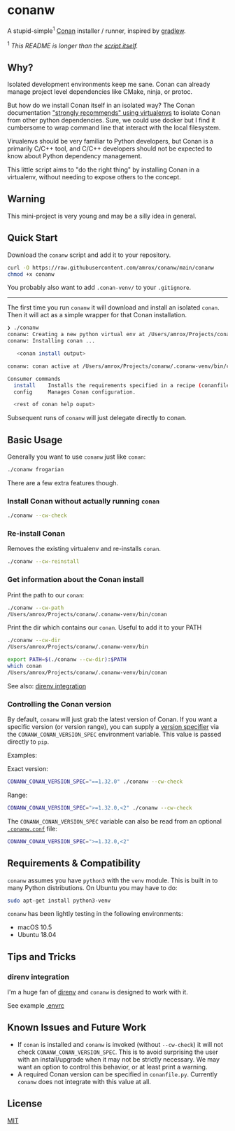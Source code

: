 # conanw

A stupid-simple<sup>1</sup> [Conan](https://conan.io) installer / runner, inspired by [gradlew](https://docs.gradle.org/current/userguide/gradle_wrapper.html).

<sup>1</sup> *This README is longer than the [script itself](conanw).*

## Why?

Isolated development environments keep me sane. Conan can already manage project level dependencies like CMake, ninja, or protoc.

But how do we install Conan itself in an isolated way? The Conan documentation ["strongly recommends" using virtualenvs](https://docs.conan.io/en/latest/installation.html) to isolate Conan from other python dependencies. Sure, we could use docker but I find it cumbersome to wrap command line that interact with the local filesystem.

Virualenvs should be very familiar to Python developers, but Conan is a primarily C/C++ tool, and C/C++ developers should not be expected to know about Python dependency management.

This little script aims to "do the right thing" by installing Conan in a virtualenv, without needing to expose others to the concept.

## Warning

This mini-project is very young and may be a silly idea in general.

## Quick Start

Download the `conanw` script and add it to your repository.

```bash
curl -O https://raw.githubusercontent.com/amrox/conanw/main/conanw 
chmod +x conanw
```

You probably also want to add `.conan-venv/` to your `.gitignore`.

---

The first time you run `conanw` it will download and install an isolated `conan`. Then it will act as a simple wrapper for that Conan installation.

```bash
❯ ./conanw                                                                                                                                                                                 ~/Projects/conanw
conanw: Creating a new python virtual env at /Users/amrox/Projects/conanw/.conanw-venv
conanw: Installing conan ...

   <conan install output>

conanw: conan active at /Users/amrox/Projects/conanw/.conanw-venv/bin/conan

Consumer commands
  install    Installs the requirements specified in a recipe (conanfile.py or conanfile.txt).
  config     Manages Conan configuration.

  <rest of conan help ouput>
```

Subsequent runs of `conanw` will just delegate directly to conan.

## Basic Usage

Generally you want to use `conanw` just like `conan`:

```bash
./conanw frogarian
```

There are a few extra features though.

### Install Conan without actually running `conan`

```bash
./conanw --cw-check
```

### Re-install Conan

Removes the existing virtualenv and re-installs `conan`.

```bash
./conanw --cw-reinstall
```

### Get information about the Conan install

Print the path to our `conan`:

```bash
./conanw --cw-path
/Users/amrox/Projects/conanw/.conanw-venv/bin/conan
```

Print the dir which contains our `conan`. Useful to add it to your PATH

```bash
./conanw --cw-dir
/Users/amrox/Projects/conanw/.conanw-venv/bin
```

```bash
export PATH=$(./conanw --cw-dir):$PATH
which conan
/Users/amrox/Projects/conanw/.conanw-venv/bin/conan
```

See also: [direnv integration](#direnv-integration)

### Controlling the Conan version

By default, `conanw` will just grab the latest version of Conan. If you want a specific version (or version range), you can supply a [version specifier](https://www.python.org/dev/peps/pep-0440/#version-specifiers) via the `CONANW_CONAN_VERSION_SPEC` environment variable. This value is passed directly to `pip`.

Examples:

Exact version:

```bash
CONANW_CONAN_VERSION_SPEC="==1.32.0" ./conanw --cw-check
```

Range:

```bash
CONANW_CONAN_VERSION_SPEC=">=1.32.0,<2" ./conanw --cw-check
```

The `CONANW_CONAN_VERSION_SPEC` variable can also be read from an optional [`.conanw.conf`](examples/conf/.conanw.conf) file:

```bash
CONANW_CONAN_VERSION_SPEC=">=1.32.0,<2"
```

## Requirements & Compatibility

`conanw` assumes you have `python3` with the `venv` module. This is built in to many Python distributions. On Ubuntu you may have to do:

```bash
sudo apt-get install python3-venv
```

`conanw` has been lightly testing in the following environments:

- macOS 10.5
- Ubuntu 18.04

## Tips and Tricks

### direnv integration

I'm a huge fan of [direnv](https://direnv.net) and `conanw` is designed to work with it.

See example [.envrc](examples/direnv/.envrc)

## Known Issues and Future Work

- If `conan` is installed and `conanw` is invoked (without `--cw-check`) it will not check `CONANW_CONAN_VERSION_SPEC`. This is to avoid surprising the user with an install/upgrade when it may not be strictly necessary. We may want an option to control this behavior, or at least print a warning.
- A required Conan version can be specified in `conanfile.py`. Currently `conanw` does not integrate with this value at all.

## License

[MIT](https://github.com/amrox/conanw/blob/main/LICENSE)
